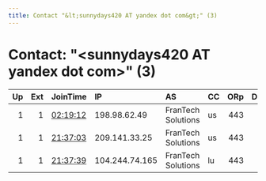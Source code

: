 ```yaml
---
title: Contact "&lt;sunnydays420 AT yandex dot com&gt;" (3)
---
```


# Contact: "&lt;sunnydays420 AT yandex dot com&gt;" (3)

|   Up |   Ext | JoinTime                                                                                            | IP             | AS                 | CC   |   ORp |   Dirp | OS    | Version   | Nickname   |   eFamMembers |
|-----:|------:|:----------------------------------------------------------------------------------------------------|:---------------|:-------------------|:-----|------:|-------:|:------|:----------|:-----------|--------------:|
|    1 |     1 | [02:19:12](https://metrics.torproject.org/rs.html#details/70ADAFDE6917B3AB6857E941B19385F3AC432E55) | 198.98.62.49   | FranTech Solutions | us   |   443 |     80 | Linux | 0.3.5.8   | TORNET1    |             3 |
|    1 |     1 | [21:37:03](https://metrics.torproject.org/rs.html#details/DD638AEF9C2C8E1A66790894D5216117341BD560) | 209.141.33.25  | FranTech Solutions | us   |   443 |     80 | Linux | 0.3.5.8   | TORNET2    |             3 |
|    1 |     1 | [21:37:39](https://metrics.torproject.org/rs.html#details/4C62B1E2949560304C37B52C95E5680886D9DFCA) | 104.244.74.165 | FranTech Solutions | lu   |   443 |     80 | Linux | 0.3.5.8   | TORNET3    |             3 |
